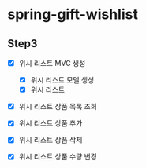 # spring-gift-wishlist

## Step3

- [x] 위시 리스트 MVC 생성
  - [x] 위시 리스트 모델 생성
  - [x] 위시 리스트 
- [X] 위시 리스트 상품 목록 조회
- [X] 위시 리스트 상품 추가
- [X] 위시 리스트 상품 삭제
- [X] 위시 리스트 상품 수량 변경

